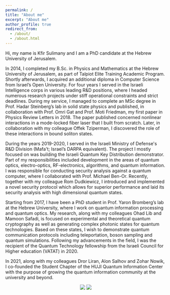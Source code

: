 ```yaml
---
permalink: /
title: "About me"
excerpt: "About me"
author_profile: true
redirect_from: 
  - /about/
  - /about.html
---
```


Hi, my name is Kfir Sulimany and I am a PhD candidate at the Hebrew University of Jerusalem.

In 2014, I completed my B.Sc. in Physics and Mathematics at the Hebrew University of Jerusalem, as part of Talpiot Elite Training Academic Program. Shortly afterwards, I acquired an additional diploma in Computer Science from Israel’s Open University. For four years I served in the Israeli Intelligence corps in various leading R&D positions, where I headed numerous research projects under stiff operational constraints and strict deadlines. During my service, I managed to complete an MSc degree in Prof. Hadar Steinberg’s lab in solid state physics and published, in collaboration with Prof. Omri Gat and Prof. Moti Friedman, my first paper in Physics Review Letters in 2018. The paper published concerned nonlinear interactions in a mode-locked fiber laser that I built from scratch. Later, in collaboration with my colleague Offek Tziperman, I discovered the role of these interactions in bound soliton states.

During the years 2019-2020, I served in the Israeli Ministry of Defense's R&D Division (Mafa't; Israel’s DARPA equivalent). The project I mostly focused on was building the Israeli Quantum Key Distribution demonstrator. Part of my responsibilities included development in the areas of quantum optics, electro-optics, RF-electronics, algorithms, and quantum information. I was responsible for conducting security analysis against a quantum computer, where I collaborated with Prof. Michael Ben-Or. Recently, together with my colleague Rom Dudkiewicz, I introduced and implemented a novel security protocol which allows for superior performance and laid its security analysis with high dimensional quantum states.

Starting from 2017, I have been a PhD student in Prof. Yaron Bromberg’s lab at the Hebrew University, where I work on quantum information processing and quantum optics. My research, along with my colleagues Ohad Lib and Mamoon Safadi, is focused on experimental and theoretical quantum cryptography as well as generating complex photonic states for quantum technologies. Based on these states, I wish to demonstrate quantum communication protocols including teleportation, boson sampling and quantum simulations. Following my advancements in the field, I was the recipient of the Quantum Technology fellowship from the Israeli Council for Higher education (VATAT) in 2020.

In 2021, along with my colleagues Dror Liran, Alon Salhov and Zohar Nowik, I co-founded the Student Chapter of the HUJI Quantum Information Center with the purpose of growing the quantum information community at the university and beyond.

<p align="center">
  <img src='/images/Yaron.png'>   <img src='/images/Group.png'>
</p>


